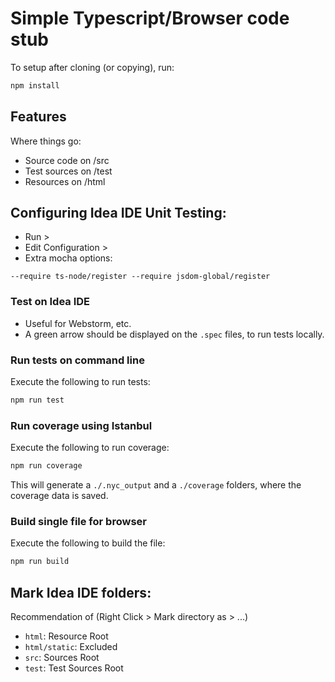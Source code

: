 
# Simple Typescript/Browser code stub 

To setup after cloning (or copying), run:
```bash
npm install
```

## Features

Where things go:
- Source code on /src
- Test sources on /test
- Resources on /html

## Configuring Idea IDE Unit Testing: 

- Run > 
- Edit Configuration > 
- Extra mocha options:
```
--require ts-node/register --require jsdom-global/register
```

### Test on Idea IDE 
- Useful for Webstorm, etc.
- A green arrow should be displayed on the `.spec` files, to run tests locally.

### Run tests on command line
Execute the following to run tests:

```bash
npm run test
```

### Run coverage using Istanbul
Execute the following to run coverage:
```bash
npm run coverage
```
This will generate a `./.nyc_output` and a `./coverage` folders, where the coverage
data is saved.

### Build single file for browser
Execute the following to build the file:
```bash
npm run build
```

## Mark Idea IDE folders:
Recommendation of (Right Click > Mark directory as > ...)

- `html`: Resource Root
- `html/static`: Excluded
- `src`: Sources Root
- `test`: Test Sources Root
